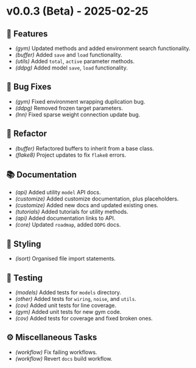 # v0.0.3 (Beta) - 2025-02-25

## 🚀 Features

- *(gym)* Updated methods and added environment search functionality.
- *(buffer)* Added `save` and `load` functionality.
- *(utils)* Added `total`, `active` parameter methods.
- *(ddpg)* Added model `save`, `load` functionality.

## 🐛 Bug Fixes

- *(gym)* Fixed environment wrapping duplication bug.
- *(ddpg)* Removed frozen target parameters.
- *(lnn)* Fixed sparse weight connection update bug.

## 🚜 Refactor

- *(buffer)* Refactored buffers to inherit from a base class.
- *(flake8)* Project updates to fix `flake8` errors.

## 📚 Documentation

- *(api)* Added utility `model` API docs.
- *(customize)* Added customize documentation, plus placeholders.
- *(customize)* Added new docs and updated existing ones.
- *(tutorials)* Added tutorials for utility methods.
- *(api)* Added documentation links to API.
- *(core)* Updated `roadmap`, added `DDPG` docs.

## 🎨 Styling

- *(isort)* Organised file import statements.

## 🧪 Testing

- *(models)* Added tests for `models` directory.
- *(other)* Added tests for `wiring`, `noise`, and `utils`.
- *(cov)* Added unit tests for line coverage.
- *(gym)* Added unit tests for new gym code.
- *(cov)* Added tests for coverage and fixed broken ones.

## ⚙️ Miscellaneous Tasks

- *(workflow)* Fix failing workflows.
- *(workflow)* Revert `docs` build workflow.
